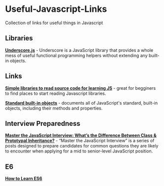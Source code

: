 # Useful-Javascript-Links
Collection of links for useful things in Javascript

<h2>Libraries</h2>

<p><b><a href="http://underscorejs.org/" target="_blank">Underscore.js</a></b> - Underscore is a JavaScript library that provides a whole mess of useful functional programming helpers without extending any built-in objects. </p>

<h2>Links</h2>

<p><b><a href="https://hashnode.com/post/suggest-simple-libraries-to-read-source-code-for-learning-js-ciibz8fji01c7j3xte6q5dmz5" target="_blank">Simple libraries to read source code for learning JS</a></b> - great for begginers to find places to start reading Javascript libraries.</p>

<p><b><a href="https://developer.mozilla.org/en-US/docs/Web/JavaScript/Reference/Global_Objects" target="_blank">Standard built-in objects</a></b> - documents all of JavaScript's standard, built-in objects, including their methods and properties.</p>

<h2>Interview Preparedness</h2>

<p><b><a href="https://medium.com/javascript-scene/master-the-javascript-interview-what-s-the-difference-between-class-prototypal-inheritance-e4cd0a7562e9#.6gth3pt0y" target="_blank">Master the JavaScript Interview: What’s the Difference Between Class & Prototypal Inheritance?</a></b> - “Master the JavaScript Interview” is a series of posts designed to prepare candidates for common questions they are likely to encounter when applying for a mid to senior-level JavaScript position. </p>

<h2>E6</h2>
<p><b><a href="https://medium.com/javascript-scene/how-to-learn-es6-47d9a1ac2620#.c9dt4eixq" target="_blank">How to Learn ES6</a></b> </p>


